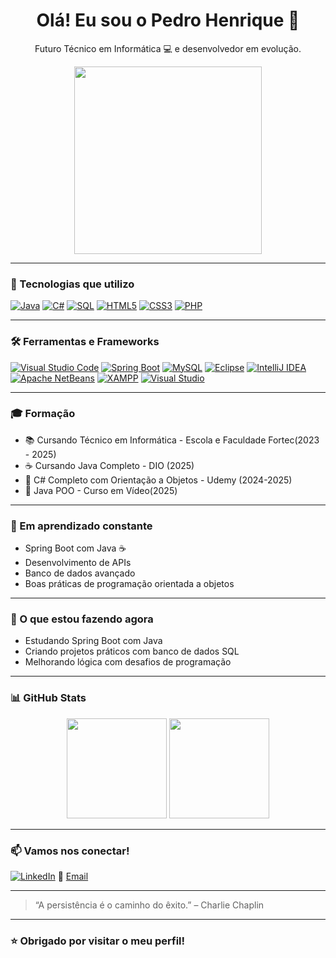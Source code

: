 <h1 align="center">Olá! Eu sou o Pedro Henrique 👋</h1>

<p align="center">
Futuro Técnico em Informática 💻 e desenvolvedor em evolução.
</p>

<p align="center">
  <img src="https://media.giphy.com/media/qgQUggAC3Pfv687qPC/giphy.gif" width="300" />
</p>

---

### 🧠 Tecnologias que utilizo

[![Java](https://img.shields.io/badge/Java-ED8B00?style=for-the-badge&logo=java&logoColor=white)](https://www.oracle.com/java/technologies/)
[![C#](https://img.shields.io/badge/C%23-239120?style=for-the-badge&logo=c-sharp&logoColor=white)](https://learn.microsoft.com/en-us/dotnet/csharp/)
[![SQL](https://img.shields.io/badge/SQL-4479A1?style=for-the-badge&logo=sqlite&logoColor=white)](https://www.mysql.com/)
[![HTML5](https://img.shields.io/badge/HTML5-E34F26?style=for-the-badge&logo=html5&logoColor=white)](https://developer.mozilla.org/en-US/docs/Web/HTML)
[![CSS3](https://img.shields.io/badge/CSS3-1572B6?style=for-the-badge&logo=css3&logoColor=white)](https://developer.mozilla.org/en-US/docs/Web/CSS)
[![PHP](https://img.shields.io/badge/PHP-777BB4?style=for-the-badge&logo=php&logoColor=white)](https://www.php.net/)

---

### 🛠️ Ferramentas e Frameworks

[![Visual Studio Code](https://img.shields.io/badge/VSCode-007ACC?style=for-the-badge&logo=visual-studio-code&logoColor=white)](https://code.visualstudio.com/)
[![Spring Boot](https://img.shields.io/badge/Spring_Boot-6DB33F?style=for-the-badge&logo=spring-boot&logoColor=white)](https://spring.io/projects/spring-boot)
[![MySQL](https://img.shields.io/badge/MySQL-005C84?style=for-the-badge&logo=mysql&logoColor=white)](https://www.mysql.com/)
[![Eclipse](https://img.shields.io/badge/Eclipse-2C2255?style=for-the-badge&logo=eclipse&logoColor=white)](https://www.eclipse.org/)
[![IntelliJ IDEA](https://img.shields.io/badge/IntelliJ-000000?style=for-the-badge&logo=intellij-idea&logoColor=white)](https://www.jetbrains.com/idea/)
[![Apache NetBeans](https://img.shields.io/badge/Apache_NetBeans-1B6AC6?style=for-the-badge&logo=apache-netbeans-ide&logoColor=white)](https://netbeans.apache.org/)
[![XAMPP](https://img.shields.io/badge/XAMPP-FB7A24?style=for-the-badge&logo=xampp&logoColor=white)](https://www.apachefriends.org/index.html)
[![Visual Studio](https://img.shields.io/badge/Visual_Studio-5C2D91?style=for-the-badge&logo=visual-studio&logoColor=white)](https://visualstudio.microsoft.com/)

---
### 🎓 Formação
- 📚 Cursando Técnico em Informática - Escola e Faculdade Fortec(2023 - 2025)
- ☕ Cursando Java Completo - DIO (2025)
- 🔷  C# Completo com Orientação a Objetos - Udemy (2024-2025)
- 🚀 Java POO - Curso em Vídeo(2025)

---

### 🚀 Em aprendizado constante
- Spring Boot com Java ☕
- Desenvolvimento de APIs
- Banco de dados avançado
- Boas práticas de programação orientada a objetos

---

### 🧩 O que estou fazendo agora
- Estudando Spring Boot com Java
- Criando projetos práticos com banco de dados SQL
- Melhorando lógica com desafios de programação

---

### 📊 GitHub Stats

<p align="center">
  <img height="160em" src="https://github-readme-stats.vercel.app/api?username=Pedrohp01&show_icons=true&theme=tokyonight"/>
  <img height="160em" src="https://github-readme-stats.vercel.app/api/top-langs/?username=Pedrohp01&layout=compact&langs_count=7&theme=tokyonight"/>
</p>

---

### 📫 Vamos nos conectar!

[![LinkedIn](https://img.shields.io/badge/LinkedIn-blue?style=for-the-badge&logo=linkedin)](https://www.linkedin.com/in/pedro-henrique-8939842ab)
📧 [Email](mailto:seuemail@gmail.com)

---

> “A persistência é o caminho do êxito.” – Charlie Chaplin

---

### ⭐ Obrigado por visitar o meu perfil!
